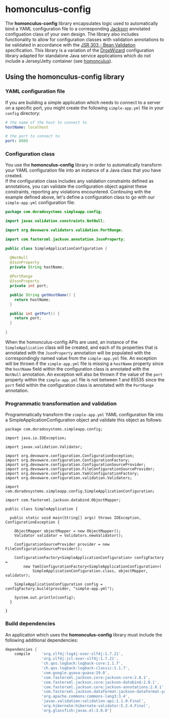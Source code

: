 # homonculus-config
The **homonculus-config** library encapsulates logic used to automatically bind a YAML configuration file to a corresponding
[Jackson](https://github.com/FasterXML/jackson) annotated configuation class of your own design.  The library also includes functionality
to allow for configuration classes with validation annotations to be validated in accordance with the 
[JSR 303 - Bean Validation](http://beanvalidation.org/1.0/spec/) specification.  This library is a variation of the [DropWizard](http://www.dropwizard.io/1.0.0/docs/)
configuration library adapted for standalone Java service applications which do not include a Jersey/Jetty container (see [homonculus](https://github.com/cpdevoto/devoware-utils/tree/master/homonculus-core)).

## Using the homonculus-config library

### YAML configuration file

If you are building a simple application which needs to connect to a server on a specific port, 
you might create the following ```simple-app.yml``` file in your ```config``` directory:

```yaml
# the name of the host to connect to
hostName: localhost

# the port to connect to
port: 8080
```
### Configuration class

You use the **homonculus-config**
library in order to automatically transform your YAML configuration file into an instance of a Java class that you have created.  
If the configuration class includes any validation constraints defined as
annotations, you can validate the configuration object against these constraints, reporting any violations
encountered. Continuing with the example defined above, let's define a configuration class to go with our ```simple-app.yml``` configuration file:

```java
package com.doradosystems.simpleapp.config;

import javax.validation.constraints.NotNull;

import org.devoware.validators.validation.PortRange;

import com.fasterxml.jackson.annotation.JsonProperty;

public class SimpleApplicationConfiguration {

  @NotNull
  @JsonProperty
  private String hostName;
  
  @PortRange
  @JsonProperty
  private int port;

  public String getHostName() {
    return hostName;
  }

  public int getPort() {
    return port;
  }
  
}
```
When the homonculus-config APIs are used, an instance of the ```SimpleApplication``` class will be created, and each of its properties that
is annotated with the ```JsonProperty``` annotation will be populated with the correspondingly named value from the ```simple-app.yml```
file. An exception will be thrown if the ```simple-app.yml``` file is missing a ```hostName``` property since the ```hostName``` field
within the configuration class is annotated with the ```NotNull``` annotation.  An exception will also be thrown if the value of the
```port``` property within the ```simple-app.yml``` file is not between 1 and 65535 since the ```port``` field within the configuration
class is annotated with the ```PortRange``` annotation.

### Programmatic transformation and validation
Programmatically transform the ```simple-app.yml``` YAML configuration file into a SimpleApplicationConfiguration object and validate
this object as follows:

```
package com.doradosystems.simpleapp.config;

import java.io.IOException;

import javax.validation.Validator;

import org.devoware.configuration.ConfigurationException;
import org.devoware.configuration.ConfigurationFactory;
import org.devoware.configuration.ConfigurationSourceProvider;
import org.devoware.configuration.FileConfigurationSourceProvider;
import org.devoware.configuration.YamlConfigurationFactory;
import org.devoware.configuration.validation.Validators;

import com.doradosystems.simpleapp.config.SimpleApplicationConfiguration;

import com.fasterxml.jackson.databind.ObjectMapper;

public class SimpleApplication {

  public static void main(String[] args) throws IOException, ConfigurationException {
    
    ObjectMapper objectMapper = new ObjectMapper();
    Validator validator = Validators.newValidator();
    
    ConfigurationSourceProvider provider = new FileConfigurationSourceProvider();

    ConfigurationFactory<SimpleApplicationConfiguration> configFactory =
        new YamlConfigurationFactory<SimpleApplicationConfiguration>(
            SimpleApplicationConfiguration.class, objectMapper, validator);
    
    SimpleApplicationConfiguration config = configFactory.build(provider, "simple-app.yml");
    
    System.out.println(config);
  }

}
```
### Build dependencies
An application which uses the **homonculus-config** library must include the following additional dependencies:

```groovy
dependencies {
    compile     'org.slf4j:log4j-over-slf4j:1.7.21',
                'org.slf4j:jcl-over-slf4j:1.7.21',
                'ch.qos.logback:logback-core:1.1.7',
                'ch.qos.logback:logback-classic:1.1.7',
                'com.google.guava:guava:19.0',
                'com.fasterxml.jackson.core:jackson-core:2.8.1',
                'com.fasterxml.jackson.core:jackson-databind:2.8.1',
                'com.fasterxml.jackson.core:jackson-annotations:2.8.1',
                'com.fasterxml.jackson.dataformat:jackson-dataformat-yaml:2.8.1',
                'org.apache.commons:commons-lang3:3.4',
                'javax.validation:validation-api:1.1.0.Final',
                'org.hibernate:hibernate-validator:5.2.4.Final',
                'org.glassfish:javax.el:3.0.0'}
```
